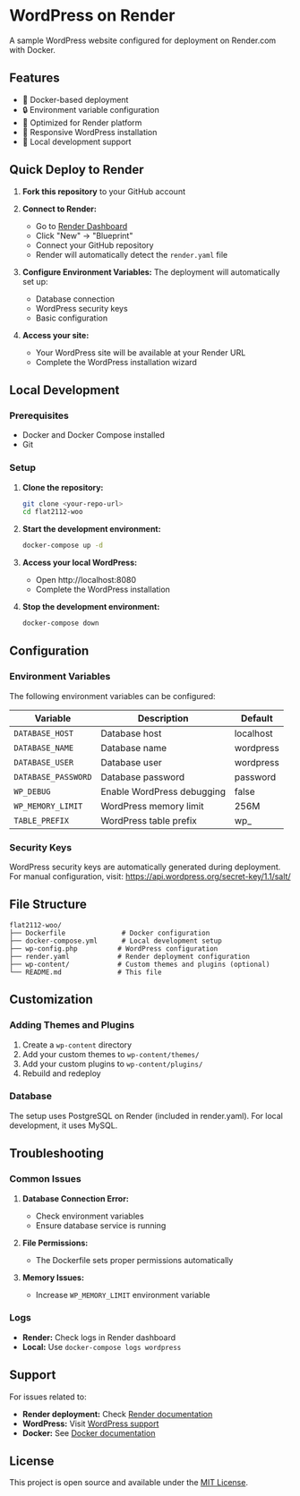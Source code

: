 # WordPress on Render

A sample WordPress website configured for deployment on Render.com with Docker.

## Features

- 🐳 Docker-based deployment
- 🔒 Environment variable configuration
- 🚀 Optimized for Render platform
- 📱 Responsive WordPress installation
- 🔧 Local development support

## Quick Deploy to Render

1. **Fork this repository** to your GitHub account

2. **Connect to Render:**
   - Go to [Render Dashboard](https://dashboard.render.com/)
   - Click "New" → "Blueprint"
   - Connect your GitHub repository
   - Render will automatically detect the `render.yaml` file

3. **Configure Environment Variables:**
   The deployment will automatically set up:
   - Database connection
   - WordPress security keys
   - Basic configuration

4. **Access your site:**
   - Your WordPress site will be available at your Render URL
   - Complete the WordPress installation wizard

## Local Development

### Prerequisites
- Docker and Docker Compose installed
- Git

### Setup

1. **Clone the repository:**
   ```bash
   git clone <your-repo-url>
   cd flat2112-woo
   ```

2. **Start the development environment:**
   ```bash
   docker-compose up -d
   ```

3. **Access your local WordPress:**
   - Open http://localhost:8080
   - Complete the WordPress installation

4. **Stop the development environment:**
   ```bash
   docker-compose down
   ```

## Configuration

### Environment Variables

The following environment variables can be configured:

| Variable | Description | Default |
|----------|-------------|---------|
| `DATABASE_HOST` | Database host | localhost |
| `DATABASE_NAME` | Database name | wordpress |
| `DATABASE_USER` | Database user | wordpress |
| `DATABASE_PASSWORD` | Database password | password |
| `WP_DEBUG` | Enable WordPress debugging | false |
| `WP_MEMORY_LIMIT` | WordPress memory limit | 256M |
| `TABLE_PREFIX` | WordPress table prefix | wp_ |

### Security Keys

WordPress security keys are automatically generated during deployment. For manual configuration, visit:
https://api.wordpress.org/secret-key/1.1/salt/

## File Structure

```
flat2112-woo/
├── Dockerfile              # Docker configuration
├── docker-compose.yml      # Local development setup
├── wp-config.php          # WordPress configuration
├── render.yaml            # Render deployment configuration
├── wp-content/            # Custom themes and plugins (optional)
└── README.md              # This file
```

## Customization

### Adding Themes and Plugins

1. Create a `wp-content` directory
2. Add your custom themes to `wp-content/themes/`
3. Add your custom plugins to `wp-content/plugins/`
4. Rebuild and redeploy

### Database

The setup uses PostgreSQL on Render (included in render.yaml). For local development, it uses MySQL.

## Troubleshooting

### Common Issues

1. **Database Connection Error:**
   - Check environment variables
   - Ensure database service is running

2. **File Permissions:**
   - The Dockerfile sets proper permissions automatically

3. **Memory Issues:**
   - Increase `WP_MEMORY_LIMIT` environment variable

### Logs

- **Render:** Check logs in Render dashboard
- **Local:** Use `docker-compose logs wordpress`

## Support

For issues related to:
- **Render deployment:** Check [Render documentation](https://render.com/docs)
- **WordPress:** Visit [WordPress support](https://wordpress.org/support/)
- **Docker:** See [Docker documentation](https://docs.docker.com/)

## License

This project is open source and available under the [MIT License](LICENSE).